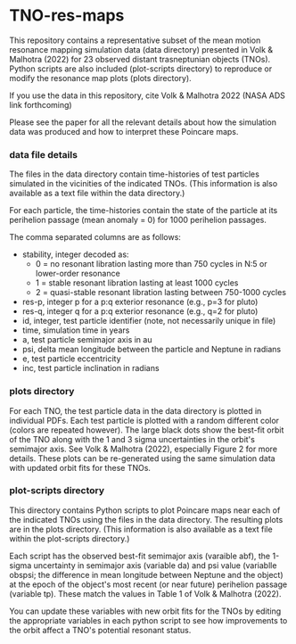 # TNO-res-maps

This repository contains a representative subset of the mean motion resonance mapping 
simulation data (data directory) presented in Volk & Malhotra (2022) for 23 observed 
distant trasneptunian objects (TNOs). Python scripts are also included (plot-scripts 
directory) to reproduce or modify the resonance map plots (plots directory). 

If you use the data in this repository, cite Volk & Malhotra 2022 (NASA ADS link 
forthcoming)

Please see the paper for all the relevant details about how the simulation data was 
produced and how to interpret these Poincare maps.

### data file details

The files in the data directory contain time-histories of test particles
simulated in the vicinities of the indicated TNOs. (This information is also
available as a text file within the data directory.)

For each particle, the time-histories contain the state of the particle
at its perihelion passage (mean anomaly = 0) for 1000 perihelion passages.

The comma separated columns are as follows:
- stability, integer decoded as: 
  - 0 = no resonant libration lasting more than 750 cycles in N:5 or 
                  lower-order resonance
  - 1 = stable resonant libration lasting at least 1000 cycles
  - 2 = quasi-stable resonant libration lasting between 750-1000 cycles
- res-p, integer p for a p:q exterior resonance (e.g., p=3 for pluto)
- res-q, integer q for a p:q exterior resonance (e.g., q=2 for pluto)
- id, integer, test particle identifier (note, not necessarily unique in file)
- time, simulation time in years 
- a, test particle semimajor axis in au 
- psi, delta mean longitude between the particle and Neptune in radians 
- e, test particle eccentricity 
- inc, test particle inclination in radians

### plots directory

For each TNO, the test particle data in the data directory is plotted in individual PDFs.
Each test particle is plotted with a random different color (colors are repeated however).
The large black dots show the best-fit orbit of the TNO along with the 1 and 3 sigma 
uncertainties in the orbit's semimajor axis. See Volk & Malhotra (2022), especially Figure
2 for more details. These plots can be re-generated using the same simulation data with
updated orbit fits for these TNOs.

### plot-scripts directory

This directory contains Python scripts to plot Poincare maps near each of the indicated TNOs
using the files in the data directory. The resulting plots are in the plots directory.
(This information is also available as a text file within the plot-scripts directory.)

Each script has the observed best-fit semimajor axis (varaible abf), the 1-sigma uncertainty in 
semimajor axis (variable da) and psi value (variablle obspsi; the difference in mean longitude 
between Neptune and the object) at the epoch of the object's most recent (or near future) perihelion 
passage (variable tp). These match the values in Table 1 of Volk & Malhotra (2022).


You can update these variables with new orbit fits for the TNOs by editing the appropriate variables 
in each python script to see how improvements to the orbit affect a TNO's potential resonant status. 